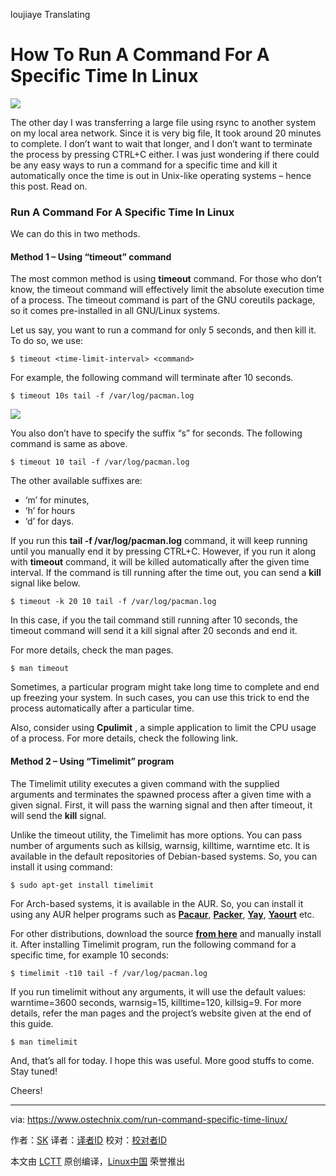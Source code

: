 loujiaye Translating



How To Run A Command For A Specific Time In Linux
======
![](https://www.ostechnix.com/wp-content/uploads/2018/02/Run-A-Command-For-A-Specific-Time-In-Linux-1-720x340.png)

The other day I was transferring a large file using rsync to another system on my local area network. Since it is very big file, It took around 20 minutes to complete. I don’t want to wait that longer, and I don’t want to terminate the process by pressing CTRL+C either. I was just wondering if there could be any easy ways to run a command for a specific time and kill it automatically once the time is out in Unix-like operating systems – hence this post. Read on.

### Run A Command For A Specific Time In Linux

We can do this in two methods.

#### Method 1 – Using “timeout” command

The most common method is using **timeout** command. For those who don’t know, the timeout command will effectively limit the absolute execution time of a process. The timeout command is part of the GNU coreutils package, so it comes pre-installed in all GNU/Linux systems.

Let us say, you want to run a command for only 5 seconds, and then kill it. To do so, we use:
```
$ timeout <time-limit-interval> <command>

```

For example, the following command will terminate after 10 seconds.
```
$ timeout 10s tail -f /var/log/pacman.log

```

![][2]

You also don’t have to specify the suffix “s” for seconds. The following command is same as above.
```
$ timeout 10 tail -f /var/log/pacman.log

```

The other available suffixes are:

  * ‘m’ for minutes,
  * ‘h’ for hours
  * ‘d’ for days.



If you run this **tail -f /var/log/pacman.log** command, it will keep running until you manually end it by pressing CTRL+C. However, if you run it along with **timeout** command, it will be killed automatically after the given time interval. If the command is till running after the time out, you can send a **kill** signal like below.
```
$ timeout -k 20 10 tail -f /var/log/pacman.log

```

In this case, if you the tail command still running after 10 seconds, the timeout command will send it a kill signal after 20 seconds and end it.

For more details, check the man pages.
```
$ man timeout

```

Sometimes, a particular program might take long time to complete and end up freezing your system. In such cases, you can use this trick to end the process automatically after a particular time.

Also, consider using **Cpulimit** , a simple application to limit the CPU usage of a process. For more details, check the following link.

#### Method 2 – Using “Timelimit” program

The Timelimit utility executes a given command with the supplied arguments and terminates the spawned process after a given time with a given signal. First, it will pass the warning signal and then after timeout, it will send the **kill** signal.

Unlike the timeout utility, the Timelimit has more options. You can pass number of arguments such as killsig, warnsig, killtime, warntime etc. It is available in the default repositories of Debian-based systems. So, you can install it using command:
```
$ sudo apt-get install timelimit

```

For Arch-based systems, it is available in the AUR. So, you can install it using any AUR helper programs such as [**Pacaur**][3], [**Packer**][4], [**Yay**][5], [**Yaourt**][6] etc.

For other distributions, download the source [**from here**][7] and manually install it. After installing Timelimit program, run the following command for a specific time, for example 10 seconds:
```
$ timelimit -t10 tail -f /var/log/pacman.log

```

If you run timelimit without any arguments, it will use the default values: warntime=3600 seconds, warnsig=15, killtime=120, killsig=9. For more details, refer the man pages and the project’s website given at the end of this guide.
```
$ man timelimit

```

And, that’s all for today. I hope this was useful. More good stuffs to come. Stay tuned!

Cheers!



--------------------------------------------------------------------------------

via: https://www.ostechnix.com/run-command-specific-time-linux/

作者：[SK][a]
译者：[译者ID](https://github.com/译者ID)
校对：[校对者ID](https://github.com/校对者ID)

本文由 [LCTT](https://github.com/LCTT/TranslateProject) 原创编译，[Linux中国](https://linux.cn/) 荣誉推出

[a]:https://www.ostechnix.com/author/sk/
[2]:http://www.ostechnix.com/wp-content/uploads/2018/02/Timeout.gif
[3]:https://www.ostechnix.com/install-pacaur-arch-linux/
[4]:https://www.ostechnix.com/install-packer-arch-linux-2/
[5]:https://www.ostechnix.com/yay-found-yet-another-reliable-aur-helper/
[6]:https://www.ostechnix.com/install-yaourt-arch-linux/
[7]:http://devel.ringlet.net/sysutils/timelimit/#download
